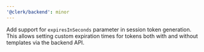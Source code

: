 ```yaml
---
'@clerk/backend': minor
---
```


Add support for `expiresInSeconds` parameter in session token generation. This allows setting custom expiration times for tokens both with and without templates via the backend API.

